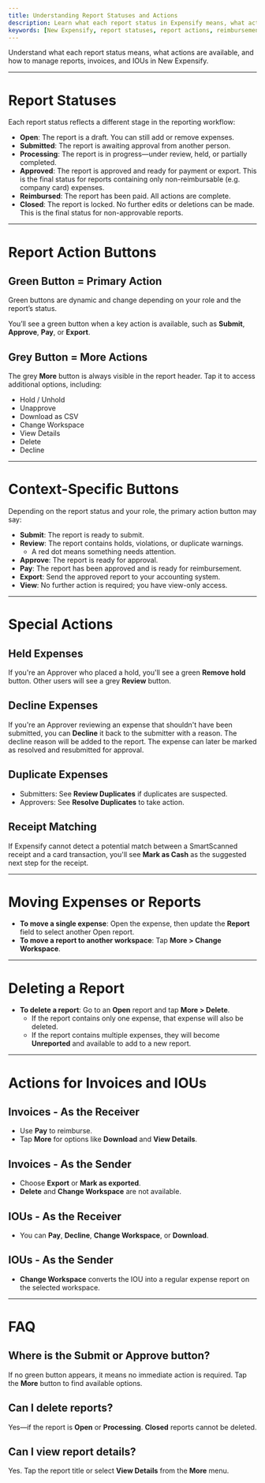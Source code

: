 ```yaml
---
title: Understanding Report Statuses and Actions
description: Learn what each report status in Expensify means, what actions are available at each stage, and how to manage reports effectively.
keywords: [New Expensify, report statuses, report actions, reimbursements, report approval, move report, delete report, submit report, approve report, invoice actions, IOU actions, export report, view report, decline, report progress, approve expense, pay invoice, what does submitted mean, locked report, report status meaning]
---
```


Understand what each report status means, what actions are available, and how to manage reports, invoices, and IOUs in New Expensify.

---

# Report Statuses

Each report status reflects a different stage in the reporting workflow:

- **Open**: The report is a draft. You can still add or remove expenses.
- **Submitted**: The report is awaiting approval from another person.
- **Processing**: The report is in progress—under review, held, or partially completed.
- **Approved**: The report is approved and ready for payment or export. This is the final status for reports containing only non-reimbursable (e.g. company card) expenses.
- **Reimbursed**: The report has been paid. All actions are complete.
- **Closed**: The report is locked. No further edits or deletions can be made. This is the final status for non-approvable reports.

---

# Report Action Buttons

## Green Button = Primary Action  
Green buttons are dynamic and change depending on your role and the report’s status.

You’ll see a green button when a key action is available, such as **Submit**, **Approve**, **Pay**, or **Export**.

## Grey Button = More Actions  
The grey **More** button is always visible in the report header. Tap it to access additional options, including:

- Hold / Unhold
- Unapprove
- Download as CSV
- Change Workspace
- View Details
- Delete
- Decline

---

# Context-Specific Buttons

Depending on the report status and your role, the primary action button may say:

- **Submit**: The report is ready to submit.
- **Review**: The report contains holds, violations, or duplicate warnings.
  - A red dot means something needs attention.
- **Approve**: The report is ready for approval.
- **Pay**: The report has been approved and is ready for reimbursement.
- **Export**: Send the approved report to your accounting system.
- **View**: No further action is required; you have view-only access.

---

# Special Actions

## Held Expenses  
If you're an Approver who placed a hold, you'll see a green **Remove hold** button. Other users will see a grey **Review** button.

## Decline Expenses  
If you're an Approver reviewing an expense that shouldn't have been submitted, you can **Decline** it back to the submitter with a reason. The decline reason will be added to the report. The expense can later be marked as resolved and resubmitted for approval.

## Duplicate Expenses
- Submitters: See **Review Duplicates** if duplicates are suspected.
- Approvers: See **Resolve Duplicates** to take action.

## Receipt Matching  
If Expensify cannot detect a potential match between a SmartScanned receipt and a card transaction, you'll see **Mark as Cash** as the suggested next step for the receipt.

---

# Moving Expenses or Reports

- **To move a single expense**: Open the expense, then update the **Report** field to select another Open report.
- **To move a report to another workspace**: Tap **More > Change Workspace**.

---

# Deleting a Report

- **To delete a report**: Go to an **Open** report and tap **More > Delete**.
  - If the report contains only one expense, that expense will also be deleted.
  - If the report contains multiple expenses, they will become **Unreported** and available to add to a new report.

---

# Actions for Invoices and IOUs

## Invoices - As the Receiver
- Use **Pay** to reimburse.
- Tap **More** for options like **Download** and **View Details**.

## Invoices - As the Sender
- Choose **Export** or **Mark as exported**.
- **Delete** and **Change Workspace** are not available.

## IOUs - As the Receiver
- You can **Pay**, **Decline**, **Change Workspace**, or **Download**.

## IOUs - As the Sender
- **Change Workspace** converts the IOU into a regular expense report on the selected workspace.

---

# FAQ

## Where is the Submit or Approve button?  
If no green button appears, it means no immediate action is required. Tap the **More** button to find available options.

## Can I delete reports?  
Yes—if the report is **Open** or **Processing**. **Closed** reports cannot be deleted.

## Can I view report details?  
Yes. Tap the report title or select **View Details** from the **More** menu.

